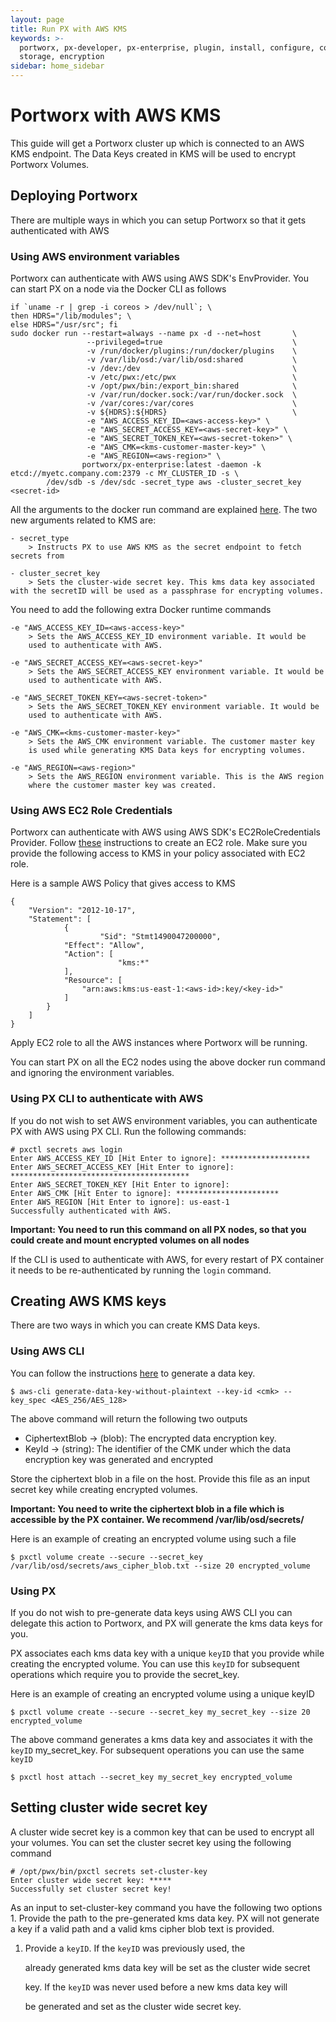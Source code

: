 ```yaml
---
layout: page
title: Run PX with AWS KMS
keywords: >-
  portworx, px-developer, px-enterprise, plugin, install, configure, container,
  storage, encryption
sidebar: home_sidebar
---
```


# Portworx with AWS KMS

This guide will get a Portworx cluster up which is connected to an AWS KMS endpoint. The Data Keys created in KMS will be used to encrypt Portworx Volumes.

## Deploying Portworx

There are multiple ways in which you can setup Portworx so that it gets authenticated with AWS

### Using AWS environment variables

Portworx can authenticate with AWS using AWS SDK's EnvProvider. You can start PX on a node via the Docker CLI as follows

```text
if `uname -r | grep -i coreos > /dev/null`; \
then HDRS="/lib/modules"; \
else HDRS="/usr/src"; fi
sudo docker run --restart=always --name px -d --net=host       \
                 --privileged=true                             \
                 -v /run/docker/plugins:/run/docker/plugins    \
                 -v /var/lib/osd:/var/lib/osd:shared           \
                 -v /dev:/dev                                  \
                 -v /etc/pwx:/etc/pwx                          \
                 -v /opt/pwx/bin:/export_bin:shared            \
                 -v /var/run/docker.sock:/var/run/docker.sock  \
                 -v /var/cores:/var/cores                      \
                 -v ${HDRS}:${HDRS}                            \
                 -e "AWS_ACCESS_KEY_ID=<aws-access-key>" \
                 -e "AWS_SECRET_ACCESS_KEY=<aws-secret-key>" \
                 -e "AWS_SECRET_TOKEN_KEY=<aws-secret-token>" \
                 -e "AWS_CMK=<kms-customer-master-key>" \
                 -e "AWS_REGION=<aws-region>" \
                portworx/px-enterprise:latest -daemon -k etcd://myetc.company.com:2379 -c MY_CLUSTER_ID -s \
        /dev/sdb -s /dev/sdc -secret_type aws -cluster_secret_key <secret-id>
```

All the arguments to the docker run command are explained [here](https://github.com/venkatpx/px-docs/tree/3f39ba94d6d6d91385dcd6792eb6da61d0016b4d/install/docker.html). The two new arguments related to KMS are:

```text
- secret_type
    > Instructs PX to use AWS KMS as the secret endpoint to fetch secrets from

- cluster_secret_key
    > Sets the cluster-wide secret key. This kms data key associated with the secretID will be used as a passphrase for encrypting volumes.
```

You need to add the following extra Docker runtime commands

```text
-e "AWS_ACCESS_KEY_ID=<aws-access-key>"
    > Sets the AWS_ACCESS_KEY_ID environment variable. It would be
    used to authenticate with AWS.

-e "AWS_SECRET_ACCESS_KEY=<aws-secret-key>"
    > Sets the AWS_SECRET_ACCESS_KEY environment variable. It would be
    used to authenticate with AWS.

-e "AWS_SECRET_TOKEN_KEY=<aws-secret-token>"
    > Sets the AWS_SECRET_TOKEN_KEY environment variable. It would be
    used to authenticate with AWS.

-e "AWS_CMK=<kms-customer-master-key>"
    > Sets the AWS_CMK environment variable. The customer master key
    is used while generating KMS Data keys for encrypting volumes.

-e "AWS_REGION=<aws-region>"
    > Sets the AWS_REGION environment variable. This is the AWS region
    where the customer master key was created.
```

### Using AWS EC2 Role Credentials

Portworx can authenticate with AWS using AWS SDK's EC2RoleCredentials Provider. Follow [these](http://docs.aws.amazon.com/AWSEC2/latest/UserGuide/iam-roles-for-amazon-ec2.html) instructions to create an EC2 role. Make sure you provide the following access to KMS in your policy associated with EC2 role.

Here is a sample AWS Policy that gives access to KMS

```text
{
    "Version": "2012-10-17",
    "Statement": [
            {
                    "Sid": "Stmt1490047200000",
            "Effect": "Allow",
            "Action": [
                        "kms:*"
            ],
            "Resource": [
                "arn:aws:kms:us-east-1:<aws-id>:key/<key-id>"
            ]
        }
    ]
}
```

Apply EC2 role to all the AWS instances where Portworx will be running.

You can start PX on all the EC2 nodes using the above docker run command and ignoring the environment variables.

### Using PX CLI to authenticate with AWS

If you do not wish to set AWS environment variables, you can authenticate PX with AWS using PX CLI. Run the following commands:

```text
# pxctl secrets aws login
Enter AWS_ACCESS_KEY_ID [Hit Enter to ignore]: ********************
Enter AWS_SECRET_ACCESS_KEY [Hit Enter to ignore]: ****************************************
Enter AWS_SECRET_TOKEN_KEY [Hit Enter to ignore]:
Enter AWS_CMK [Hit Enter to ignore]: ***********************
Enter AWS_REGION [Hit Enter to ignore]: us-east-1
Successfully authenticated with AWS.
```

**Important: You need to run this command on all PX nodes, so that you could create and mount encrypted volumes on all nodes**

If the CLI is used to authenticate with AWS, for every restart of PX container it needs to be re-authenticated by running the `login` command.

## Creating AWS KMS keys

There are two ways in which you can create KMS Data keys.

### Using AWS CLI

You can follow the instructions [here](http://docs.aws.amazon.com/cli/latest/reference/kms/generate-data-key.html) to generate a data key.

```text
$ aws-cli generate-data-key-without-plaintext --key-id <cmk> --key_spec <AES_256/AES_128>
```

The above command will return the following two outputs

* CiphertextBlob -&gt; \(blob\): The encrypted data encryption key.
* KeyId -&gt; \(string\): The identifier of the CMK under which the data encryption key was generated and encrypted

Store the ciphertext blob in a file on the host. Provide this file as an input secret key while creating encrypted volumes.

**Important: You need to write the ciphertext blob in a file which is accessible by the PX container. We recommend /var/lib/osd/secrets/**

Here is an example of creating an encrypted volume using such a file

```text
$ pxctl volume create --secure --secret_key /var/lib/osd/secrets/aws_cipher_blob.txt --size 20 encrypted_volume
```

### Using PX

If you do not wish to pre-generate data keys using AWS CLI you can delegate this action to Portworx, and PX will generate the kms data keys for you.

PX associates each kms data key with a unique `keyID` that you provide while creating the encrypted volume. You can use this `keyID` for subsequent operations which require you to provide the secret\_key.

Here is an example of creating an encrypted volume using a unique keyID

```text
$ pxctl volume create --secure --secret_key my_secret_key --size 20 encrypted_volume
```

The above command generates a kms data key and associates it with the `keyID` my\_secret\_key. For subsequent operations you can use the same `keyID`

```text
$ pxctl host attach --secret_key my_secret_key encrypted_volume
```

## Setting cluster wide secret key

A cluster wide secret key is a common key that can be used to encrypt all your volumes. You can set the cluster secret key using the following command

```text
# /opt/pwx/bin/pxctl secrets set-cluster-key
Enter cluster wide secret key: *****
Successfully set cluster secret key!
```

As an input to set-cluster-key command you have the following two options 1. Provide the path to the pre-generated kms data key. PX will not generate a key if a valid path and a valid kms cipher blob text is provided.

1. Provide a `keyID`. If the `keyID` was previously used, the

   already generated kms data key will be set as the cluster wide secret

   key. If the `keyID` was never used before a new kms data key will

   be generated and set as the cluster wide secret key.

